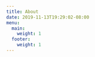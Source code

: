 ```yaml
---
title: About
date: 2019-11-13T19:29:02-08:00
menu:
  main:
    weight: 1
  footer:
    weight: 1
---
```

